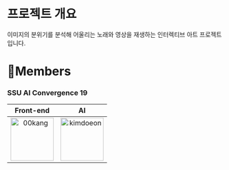 # 프로젝트 개요
이미지의 분위기를 분석해 어울리는 노래와 영상을 재생하는 인터렉티브 아트 프로젝트입니다.

# 👭Members

### SSU AI Convergence 19

|                      Front-end                       |                AI                |     
| :------------------------------: | :------------------------------------: |
|<img src="https://avatars.githubusercontent.com/u/70834044?v=4" alt="00kang" width="100" height="100">|<img src="https://avatars.githubusercontent.com/u/54973036?v=4" alt="kimdoeon" width="100" height="100">|[00kang](https://github.com/00kang) | [kimdoeon](http://github.com/kimdoeon) |

